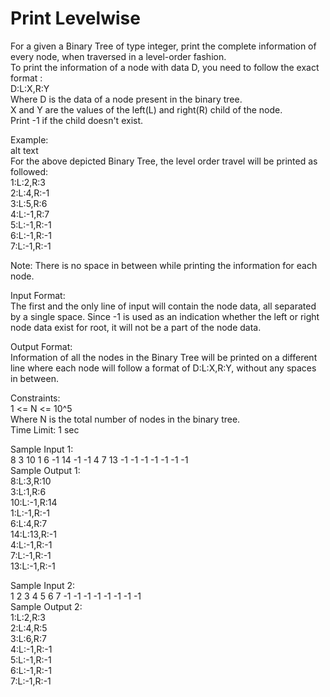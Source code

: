 # Print Levelwise




For a given a Binary Tree of type integer, print the complete information of every node, when traversed in a level-order fashion.            
To print the information of a node with data D, you need to follow the exact format :            
D:L:X,R:Y          
Where D is the data of a node present in the binary tree.            
X and Y are the values of the left(L) and right(R) child of the node.            
Print -1 if the child doesn't exist.           

Example:        
alt text            
For the above depicted Binary Tree, the level order travel will be printed as followed:          
1:L:2,R:3           
2:L:4,R:-1           
3:L:5,R:6           
4:L:-1,R:7         
5:L:-1,R:-1             
6:L:-1,R:-1            
7:L:-1,R:-1            

Note: There is no space in between while printing the information for each node.             

Input Format:           
The first and the only line of input will contain the node data, all separated by a single space. Since -1 is used as an indication whether the left or right node data exist for root, it will not be a part of the node data.            

Output Format:            
Information of all the nodes in the Binary Tree will be printed on a different line where each node will follow a format of D:L:X,R:Y, without any spaces in between.            

Constraints:        
1 <= N <= 10^5             
Where N is the total number of nodes in the binary tree.            
Time Limit: 1 sec              

Sample Input 1:          
8 3 10 1 6 -1 14 -1 -1 4 7 13 -1 -1 -1 -1 -1 -1 -1               
 Sample Output 1:      
8:L:3,R:10            
3:L:1,R:6         
10:L:-1,R:14            
1:L:-1,R:-1           
6:L:4,R:7           
14:L:13,R:-1         
4:L:-1,R:-1           
7:L:-1,R:-1            
13:L:-1,R:-1              

Sample Input 2:                          
1 2 3 4 5 6 7 -1 -1 -1 -1 -1 -1 -1 -1            
 Sample Output 2:            
1:L:2,R:3            
2:L:4,R:5             
3:L:6,R:7               
4:L:-1,R:-1                
5:L:-1,R:-1               
6:L:-1,R:-1           
7:L:-1,R:-1               
